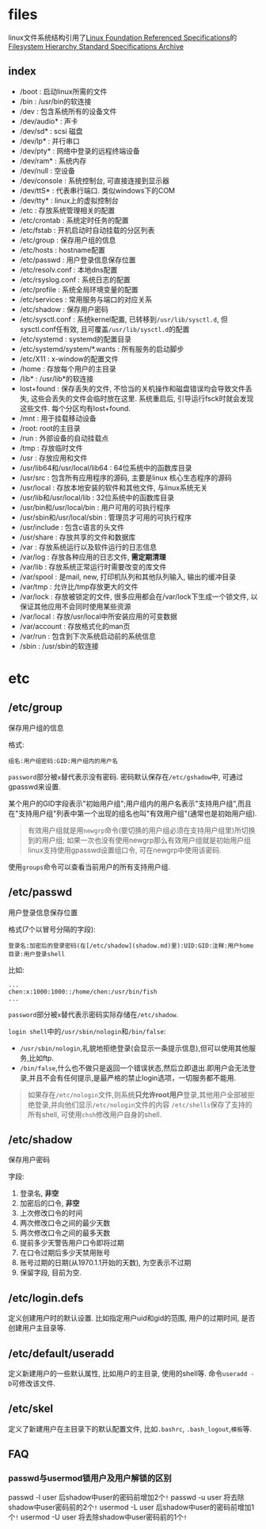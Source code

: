 # files
linux文件系统结构引用了[Linux Foundation Referenced Specifications](https://refspecs.linuxfoundation.org/)的[Filesystem Hierarchy Standard Specifications Archive](https://refspecs.linuxfoundation.org/fhs.shtml)

## index
- /boot : 启动linux所需的文件
- /bin : /usr/bin的软连接
- /dev : 包含系统所有的设备文件
- /dev/audio* : 声卡
- /dev/sd* : scsi 磁盘
- /dev/lp* : 并行串口
- /dev/pty* : 网络中登录的远程终端设备
- /dev/ram* : 系统内存
- /dev/null : 空设备
- /dev/console : 系统控制台, 可直接连接到显示器
- /dev/ttS* : 代表串行端口. 类似windows下的COM
- /dev/tty* : linux上的虚拟控制台
- /etc : 存放系统管理相关的配置
- /etc/crontab : 系统定时任务的配置
- /etc/fstab : 开机启动时自动挂载的分区列表
- /etc/group : 保存用户组的信息
- /etc/hosts : hostname配置
- /etc/passwd : 用户登录信息保存位置
- /etc/resolv.conf : 本地dns配置
- /etc/rsyslog.conf : 系统日志的配置
- /etc/profile : 系统全局环境变量的配置
- /etc/services : 常用服务与端口的对应关系
- /etc/shadow : 保存用户密码
- /etc/sysctl.conf : 系统kernel配置, 已转移到`/usr/lib/sysctl.d`, 但sysctl.conf任有效, 且可覆盖`/usr/lib/sysctl.d`的配置
- /etc/systemd : systemd的配置目录
- /etc/systemd/system/*.wants : 所有服务的启动脚步
- /etc/X11 : x-window的配置文件
- /home : 存放每个用户的主目录
- /lib* : /usr/lib*的软连接
- lost+found : 保存丢失的文件, 不恰当的关机操作和磁盘错误均会导致文件丢失, 这些会丢失的文件会临时放在这里. 系统重启后, 引导运行fsck时就会发现这些文件. 每个分区均有lost+found.
- /mnt : 用于挂载移动设备
- /root: root的主目录
- /run : 外部设备的自动挂载点
- /tmp : 存放临时文件
- /usr : 存放应用和文件
- /usr/lib64和/usr/local/lib64 : 64位系统中的函数库目录
- /usr/src : 包含所有应用程序的源码, 主要是linux 核心生态程序的源码
- /usr/local : 存放本地安装的软件和其他文件, 与linux系统无关
- /usr/lib和/usr/local/lib : 32位系统中的函数库目录
- /usr/bin和/usr/local/bin : 用户可用的可执行程序
- /usr/sbin和/usr/local/sbin : 管理员才可用的可执行程序
- /usr/include : 包含c语言的头文件
- /usr/share : 存放共享的文件和数据库
- /var : 存放系统运行以及软件运行的日志信息
- /var/log : 存放各种应用的日志文件, **需定期清理**
- /var/lib : 存放系统正常运行时需要改变的库文件
- /var/spool : 是mail, new, 打印机队列和其他队列输入, 输出的缓冲目录
- /var/tmp : 允许比/tmp存放更大的文件
- /var/lock : 存放被锁定的文件, 很多应用都会在/var/lock下生成一个锁文件, 以保证其他应用不会同时使用某些资源
- /var/local : 存放/usr/local中所安装应用的可变数据
- /var/account : 存放格式化的man页
- /var/run : 包含到下次系统启动前的系统信息
- /sbin : /usr/sbin的软连接

# etc

## /etc/group
保存用户组的信息

格式:
```
组名:用户组密码:GID:用户组内的用户名
```

`password`部分被`x`替代表示没有密码. 密码默认保存在`/etc/gshadow`中, 可通过gpasswd来设置.

某个用户的GID字段表示"初始用户组";用户组内的用户名表示"支持用户组",而且在"支持用户组"列表中第一个出现的组名也叫"有效用户组"(通常也是初始用户组).
> 有效用户组就是用`newgrp`命令(要切换的用户组必须在支持用户组里)所切换到的用户组; 如果一次也没有使用newgrp那么有效用户组就是初始用户组
> linux支持使用gpasswd设置组口令, 可在newgrp中使用该密码.

使用`groups`命令可以查看当前用户的所有支持用户组.

## /etc/passwd
用户登录信息保存位置

格式(7个以冒号分隔的字段):

`登录名:加密后的登录密码(在[/etc/shadow](shadow.md)里):UID:GID:注释:用户home目录:用户登录shell`

比如:
```
...
chen:x:1000:1000::/home/chen:/usr/bin/fish
...
```

`password`部分被`x`替代表示密码实际存储在`/etc/shadow`.

`login shell`中的`/usr/sbin/nologin`和`/bin/false`:

- `/usr/sbin/nologin`,礼貌地拒绝登录(会显示一条提示信息),但可以使用其他服务,比如ftp.
- `/bin/false`,什么也不做只是返回一个错误状态,然后立即退出.即用户会无法登录,并且不会有任何提示,是最严格的禁止login选项，一切服务都不能用.

> 如果存在`/etc/nologin`文件,则系统**只允许root用户**登录,其他用户全部被拒绝登录,并向他们显示`/etc/nologin`文件的内容
> `/etc/shells`保存了支持的所有shell, 可使用`chsh`修改用户自身的shell.

## /etc/shadow
保存用户密码

字段:
1. 登录名, **非空**
1. 加密后的口令, **非空**
1. 上次修改口令的时间
1. 两次修改口令之间的最少天数
1. 两次修改口令之间的最多天数
1. 提前多少天警告用户口令即将过期
1. 在口令过期后多少天禁用账号
1. 账号过期的日期(从1970.1.1开始的天数), 为空表示不过期
1. 保留字段, 目前为空.

## /etc/login.defs
定义创建用户时的默认设置. 比如指定用户uid和gid的范围, 用户的过期时间, 是否创建用户主目录等.

## /etc/default/useradd
定义新建用户的一些默认属性, 比如用户的主目录, 使用的shell等. 命令`useradd -D`可修改该文件.

## /etc/skel
定义了新建用户在主目录下的默认配置文件, 比如`.bashrc`, `.bash_logout`,`模板`等.

## FAQ
### passwd与usermod锁用户及用户解锁的区别
passwd -l user 后shadow中user的密码前增加2个`!`
passwd -u user 将去除shadow中user密码前的2个`!`
usermod -L user 后shadow中user的密码前增加1个`!`
usermod -U user 将去除shadow中user密码前的1个`!`
